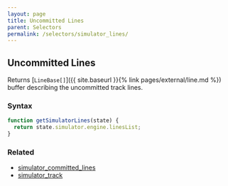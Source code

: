 ```yaml
---
layout: page
title: Uncommitted Lines
parent: Selectors
permalink: /selectors/simulator_lines/
---
```


## Uncommitted Lines

Returns [`LineBase[]`]({{ site.baseurl }}{% link pages/external/line.md %}) buffer describing the uncommitted track lines.

### Syntax

```js
function getSimulatorLines(state) {
  return state.simulator.engine.linesList;
}
```

### Related

- [simulator_committed_lines](./simulator_committed_lines.md)
- [simulator_track](./simulator_track.md)
